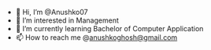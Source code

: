 - 👋 Hi, I’m @Anushko07
- 👀 I’m interested in Management 
- 🌱 I’m currently learning Bachelor of Computer Application
- 📫 How to reach me @anushkoghosh@gmail.com

<!---
Anushko07/Anushko07 is a ✨ special ✨ repository because its `README.md` (this file) appears on your GitHub profile.
You can click the Preview link to take a look at your changes.
--->
